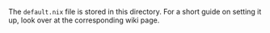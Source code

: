 The `default.nix` file is stored in this directory. For a short guide on setting it up, look over at the corresponding wiki page.
